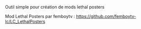 Outil simple pour création de mods lethal posters

Mod Lethal Posters par femboytv : https://github.com/femboytv-lc/LC_LethalPosters
